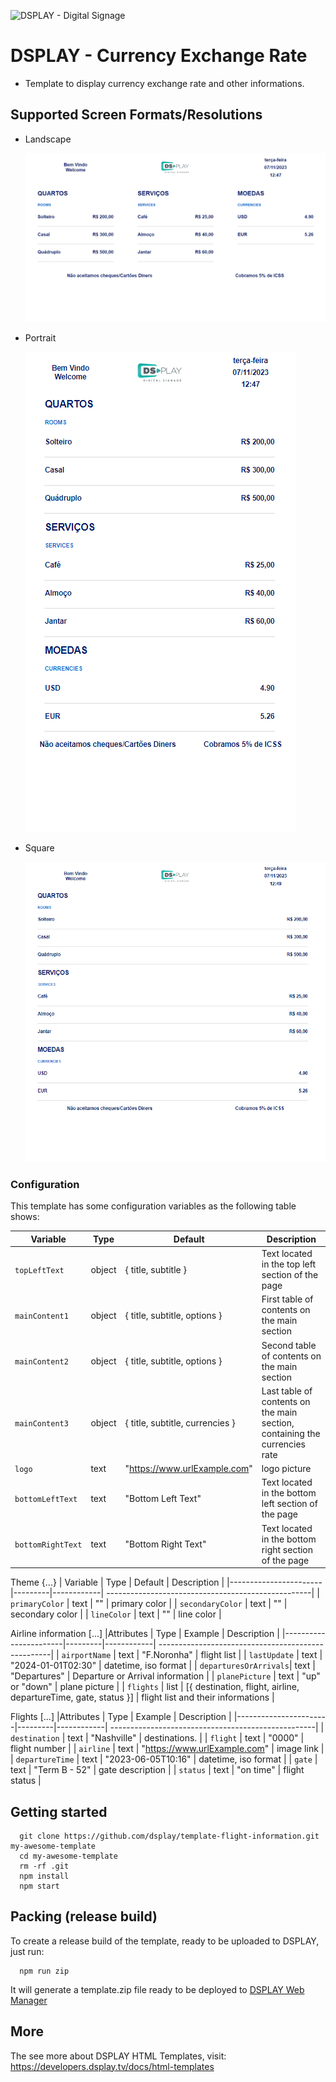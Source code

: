![DSPLAY - Digital Signage](https://developers.dsplay.tv/assets/images/dsplay-logo.png)

# DSPLAY - Currency Exchange Rate
- Template to display currency exchange rate and other informations.

## Supported Screen Formats/Resolutions

- Landscape

  ![Landscape](docs/screenshots/landscape.png)
- Portrait

  ![Portrait](docs/screenshots/portrait.png)
- Square

  ![Square](docs/screenshots/square.png)

### Configuration

This template has some configuration variables as the following table shows:

| Variable              | Type    | Default    | Description                                        |
|-----------------------|---------|------------| ---------------------------------------------------|
| `topLeftText`            | object   | { title, subtitle }       | Text located in the top left section of the page   
| `mainContent1`            | object   | { title, subtitle, options }       | First table of contents on the main section                                  |
| `mainContent2`            | object   | { title, subtitle, options }       | Second table of contents on the main section                                  |
| `mainContent3`            | object   | { title, subtitle, currencies }       | Last table of contents on the main section, containing the currencies rate                                  |
| `logo` | text   | "https://www.urlExample.com" | logo picture |
| `bottomLeftText` | text   | "Bottom Left Text" | Text located in the bottom left section of the page |
| `bottomRightText` | text   | "Bottom Right Text" | Text located in the bottom right section of the page |


Theme {...}
| Variable              | Type    | Default    | Description                                        |
|-----------------------|---------|------------| ---------------------------------------------------|
| `primaryColor`        | text   | ""    | primary color    |
| `secondaryColor`        | text   | ""    | secondary color    |
| `lineColor`        | text   | ""    | line color    |


Airline information [...]
|Attributes             | Type    | Example    | Description                                        |
|-----------------------|---------|------------| ---------------------------------------------------|
| `airportName`         | text   | "F.Noronha"    | flight list    |
| `lastUpdate`          | text   | "2024-01-01T02:30"    | datetime, iso format    |
| `departuresOrArrivals`| text   | "Departures"    | Departure or Arrival information    |
| `planePicture`        | text   | "up" or "down"    | plane picture    |
| `flights`  | list   | [{ destination, flight, airline, departureTime, gate, status }]    | flight list and their informations    |



Flights [...]
|Attributes             | Type    | Example    | Description                                        |
|-----------------------|---------|------------| ---------------------------------------------------|
| `destination`          | text   | "Nashville"    | destinations.                                |
| `flight`          | text   | "0000"    | flight number    |
| `airline`          | text   | "https://www.urlExample.com"    | image link    |
| `departureTime`          | text   | "2023-06-05T10:16"    | datetime, iso format    |
| `gate`          | text   | "Term B - 52"    | gate description    |
| `status`          | text   | "on time"    | flight status    |


## Getting started
```
  git clone https://github.com/dsplay/template-flight-information.git my-awesome-template
  cd my-awesome-template
  rm -rf .git
  npm install
  npm start
```

## Packing (release build)
  To create a release build of the template, ready to be uploaded to DSPLAY, just run:
  ```
    npm run zip
  ```
  It will generate a template.zip file ready to be deployed to [DSPLAY Web Manager](https://manager.dsplay.tv/template/create)

## More

The see more about DSPLAY HTML Templates, visit: https://developers.dsplay.tv/docs/html-templates
